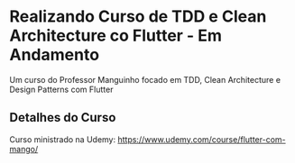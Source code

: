 # Realizando Curso de TDD e Clean Architecture co Flutter - Em Andamento

Um curso do Professor Manguinho focado em TDD, Clean Architecture e Design Patterns com Flutter

## Detalhes do Curso

Curso ministrado na Udemy: https://www.udemy.com/course/flutter-com-mango/

